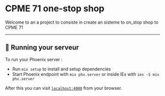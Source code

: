 # CPME 71 one-stop shop

Welcome to an a project to consiste in create an sisteme to on_stop shop to CPME 71

---

## 🧪 Running your serveur

To run your Phoenix server :

- Run ```mix setup``` to install and setup dependencies
- Start Phoenix endpoint with ```mix phx.server``` or inside IEx with ```iex -S mix phx.server```

After this you can visit [```localhost:4000```](https://localhost:4000) from your browser.
